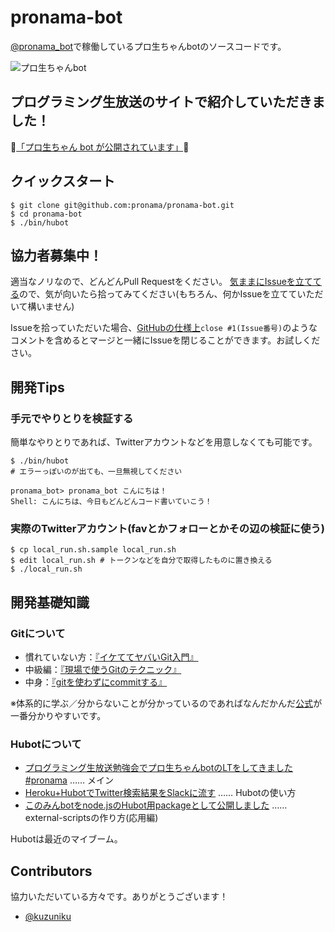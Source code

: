 # pronama-bot

[@pronama_bot](https://twitter.com/pronama_bot)で稼働しているプロ生ちゃんbotのソースコードです。

![プロ生ちゃんbot](https://cloud.githubusercontent.com/assets/1079365/7708258/67e6c522-fe8f-11e4-9494-40ee38bb0121.png)

## プログラミング生放送のサイトで紹介していただきました！
:tada:[「プロ生ちゃん bot が公開されています」](http://pronama.azurewebsites.net/2015/05/23/twitter-pronama-chan-bot/):tada:

## クイックスタート

```
$ git clone git@github.com:pronama/pronama-bot.git
$ cd pronama-bot
$ ./bin/hubot
```

## 協力者募集中！
適当なノリなので、どんどんPull Requestをください。
[気ままにIssueを立ててる](https://github.com/pronama/pronama-bot/issues)ので、気が向いたら拾ってみてください(もちろん、何かIssueを立てていただいて構いません)

Issueを拾っていただいた場合、[GitHubの仕様上](https://help.github.com/articles/closing-issues-via-commit-messages/#keywords-for-closing-issues)`close #1(Issue番号)`のようなコメントを含めるとマージと一緒にIssueを閉じることができます。お試しください。

## 開発Tips
### 手元でやりとりを検証する
簡単なやりとりであれば、Twitterアカウントなどを用意しなくても可能です。

```
$ ./bin/hubot
# エラーっぽいのが出ても、一旦無視してください

pronama_bot> pronama_bot こんにちは！
Shell: こんにちは、今日もどんどんコード書いていこう！
```

### 実際のTwitterアカウント(favとかフォローとかその辺の検証に使う)

```
$ cp local_run.sh.sample local_run.sh
$ edit local_run.sh # トークンなどを自分で取得したものに置き換える
$ ./local_run.sh
```

## 開発基礎知識

### Gitについて

- 慣れていない方：[『イケててヤバいGit入門』](http://labs.gree.jp/blog/2013/12/10049/)
- 中級編：[『現場で使うGitのテクニック』](http://qiita.com/treby/items/9184251b545d9ebc3198)
- 中身：[『gitを使わずにcommitする』](http://blog.spacemarket.com/code/commit-without-git/)

※体系的に学ぶ／分からないことが分かっているのであればなんだかんだ[公式](https://git-scm.com/book/ja/v1)が一番分かりやすいです。

### Hubotについて

- [プログラミング生放送勉強会でプロ生ちゃんbotのLTをしてきました #pronama](http://www.atelier-nodoka.net/2015/05/pronama-lt-pronama-bot/) …… メイン
- [Heroku+HubotでTwitter検索結果をSlackに流す](http://blog.spacemarket.com/code/twitter-watch-hubot-for-slack-on-heroku/) …… Hubotの使い方
- [このみんbotをnode.jsのHubot用packageとして公開しました](http://www.atelier-nodoka.net/2015/04/hubot-script-npm-publish/) …… external-scriptsの作り方(応用編)

Hubotは最近のマイブーム。

## Contributors
協力いただいている方々です。ありがとうございます！

- [@kuzuniku](https://github.com/kuzuniku)
